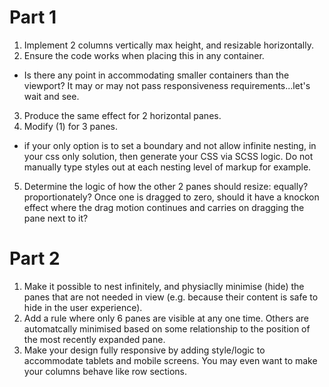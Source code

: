 # Part 1

1. Implement 2 columns vertically max height, and resizable horizontally.
2. Ensure the code works when placing this in any container.
 - Is there any point in accommodating smaller containers than the viewport? It may or may not pass responsiveness requirements...let's wait and see.
3. Produce the same effect for 2 horizontal panes.
4. Modify (1) for 3 panes.
  - if your only option is to set a boundary and not allow infinite nesting, in your css only solution, then generate your CSS via SCSS logic. Do not manually type styles out at each nesting level of markup for example.
5. Determine the logic of how the other 2 panes should resize: equally? proportionately? Once one is dragged to zero, should it have a knockon effect where the drag motion continues and carries on dragging the pane next to it?

# Part 2

1. Make it possible to nest infinitely, and physiaclly minimise (hide) the panes that are not needed in view (e.g. because their content is safe to hide in the user experience).
2. Add a rule where only 6 panes are visible at any one time. Others are automatcally minimised based on some relationship to the position of the most recently expanded pane.
3. Make your design fully responsive by adding style/logic to accommodate tablets and mobile screens. You may even want to make your columns behave like row sections.